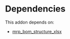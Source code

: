 # Dependencies

This addon depends on:

- [mrp_bom_structure_xlsx](https://github.com/bringout/oca-mrp)
